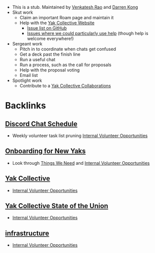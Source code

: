 - This is a stub. Maintained by [Venkatesh Rao](<Venkatesh Rao.md>) and [Darren Kong](<Darren Kong.md>)
- Skut work
    - Claim an important Roam page and maintain it
    - Help with the [Yak Collective Website](<Yak Collective Website.md>)
        - [Issue list on GitHub](https://github.com/The-Yak-Collective/yakcollective/issues)
        - [Issues where we could particularly use help](https://github.com/The-Yak-Collective/yakcollective/issues?q=is%3Aopen+is%3Aissue+label%3A%22help+wanted%22) (though help is welcome everywhere!)
- Sergeant work
    - Pitch in to coordinate when chats get confused
    - Get a deck past the finish line
    - Run a useful chat
    - Run a process, such as the call for proposals
    - Help with the proposal voting 
    - Email list
- Spotlight work
    - Contribute to a [Yak Collective Collaborations](<Yak Collective Collaborations.md>)

# Backlinks
## [Discord Chat Schedule](<Discord Chat Schedule.md>)
- Weekly volunteer task list pruning [Internal Volunteer Opportunities](<Internal Volunteer Opportunities.md>)

## [Onboarding for New Yaks](<Onboarding for New Yaks.md>)
- Look through [Things We Need](<Things We Need.md>) and [Internal Volunteer Opportunities](<Internal Volunteer Opportunities.md>)

## [Yak Collective](<Yak Collective.md>)
- [Internal Volunteer Opportunities](<Internal Volunteer Opportunities.md>)

## [Yak Collective State of the Union](<Yak Collective State of the Union.md>)
- [Internal Volunteer Opportunities](<Internal Volunteer Opportunities.md>)

## [infrastructure](<infrastructure.md>)
- [Internal Volunteer Opportunities](<Internal Volunteer Opportunities.md>)

